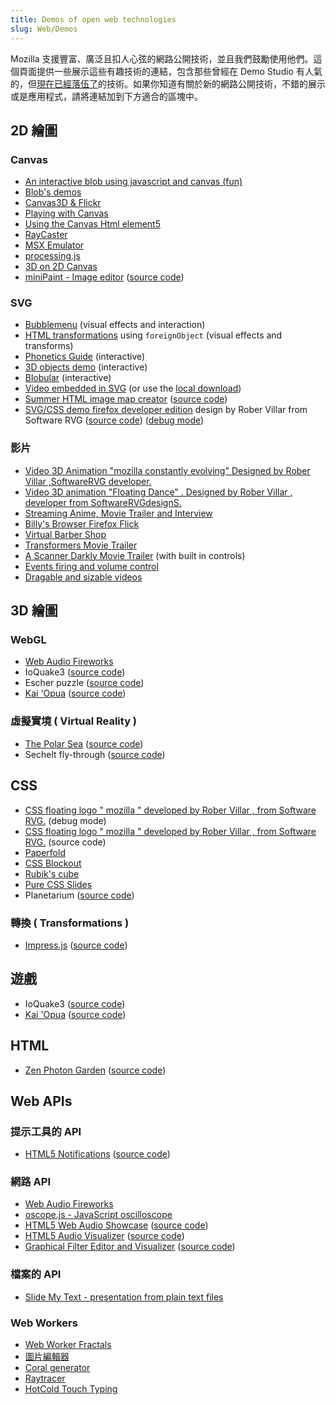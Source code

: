 ```yaml
---
title: Demos of open web technologies
slug: Web/Demos
---
```


Mozilla 支援豐富、廣泛且扣人心弦的網路公開技術，並且我們鼓勵使用他們。這個頁面提供一些展示這些有趣技術的連結，包含那些曾經在 Demo Studio 有人氣的，但[現在已經落伍了](https://blog.mozilla.org/community/2015/12/18/saying-goodbye-to-demo-studio/)的技術。如果你知道有關於新的網路公開技術，不錯的展示或是應用程式，請將連結加到下方適合的區塊中。

## 2D 繪圖

### Canvas

- [An interactive blob using javascript and canvas (fun)](http://www.blobsallad.se/)
- [Blob's demos](http://blobsallad.se/article/)
- [Canvas3D & Flickr](http://www.xs4all.nl/~peterned/3d/)
- [Playing with Canvas](http://arapehlivanian.com/wp-content/uploads/2007/02/canvas.html)
- [Using the Canvas Html element5](http://langexplr.blogspot.com/2008/11/using-canvas-html-element.html)
- [RayCaster](https://mdn.github.io/canvas-raycaster/index.html)
- [MSX Emulator](http://jsmsxdemo.googlepages.com/jsmsx.html)
- [processing.js](https://processingjs.org/exhibition/)
- [3D on 2D Canvas](http://gyu.que.jp/jscloth/)
- [miniPaint - Image editor](http://viliusle.github.io/miniPaint/) ([source code](https://github.com/viliusle/miniPaint))

### SVG

- [Bubblemenu](http://starkravingfinkle.org/projects/demo/svg-bubblemenu-in-html.xml) (visual effects and interaction)
- [HTML transformations](http://starkravingfinkle.org/blog/2007/07/firefox-3-svg-foreignobject/) using `foreignObject` (visual effects and transforms)
- [Phonetics Guide](http://svg-whiz.com/svg/linguistics/theCreepyMouth.svg) (interactive)
- [3D objects demo](http://www.lutanho.net/svgvml3d/platonic.html) (interactive)
- [Blobular](https://www.themaninblue.com/experiment/Blobular/) (interactive)
- [Video embedded in SVG](http://www.double.co.nz/video_test/video.svg) (or use the [local download](http://www.double.co.nz/video_test/video_svg.tar.bz2))
- [Summer HTML image map creator](http://summerstyle.github.io/summer/) ([source code](https://github.com/summerstyle/summer))
- [SVG/CSS demo firefox developer edition](http://s.codepen.io/SoftwareRVG/debug/JRJZVW) design by Rober Villar from Software RVG ([source code](https://github.com/SoftwareRVG/mde_design/blob/master/css_svg_dev)) ([debug mode](http://s.codepen.io/SoftwareRVG/debug/JRJZVW))

### 影片

- [Video 3D Animation "mozilla constantly evolving" Designed by Rober Villar ,SoftwareRVG developer.](https://vimeo.com/172328210)
- [Video 3D animation "Floating Dance" . Designed by Rober Villar , developer from SoftwareRVGdesignS.](https://vimeo.com/173851395)
- [Streaming Anime, Movie Trailer and Interview](http://www.double.co.nz/video_test/test1.html)
- [Billy's Browser Firefox Flick](http://www.double.co.nz/video_test/test2.html)
- [Virtual Barber Shop](http://www.double.co.nz/video_test/test3.html)
- [Transformers Movie Trailer](http://www.double.co.nz/video_test/test4.html)
- [A Scanner Darkly Movie Trailer](http://www.double.co.nz/video_test/test5.html) (with built in controls)
- [Events firing and volume control](http://www.double.co.nz/video_test/events.html)
- [Dragable and sizable videos](http://www.double.co.nz/video_test/video.svg)

## 3D 繪圖

### WebGL

- [Web Audio Fireworks](http://ondras.github.io/fireworks-webgl/)
- IoQuake3 ([source code](https://github.com/klaussilveira/ioquake3.js))
- Escher puzzle ([source code](https://github.com/micahbolen/demoscene))
- [Kai 'Opua](http://collinhover.github.io/kaiopua/) ([source code](https://github.com/collinhover/kaiopua))

### 虛擬實境 ( Virtual Reality )

- [The Polar Sea](http://mozvr.com/demos/polarsea/) ([source code](https://github.com/MozVR/polarsea))
- Sechelt fly-through ([source code](https://github.com/mozvr/sechelt))

## CSS

- [CSS floating logo " mozilla " developed by Rober Villar , from Software RVG.](https://codepen.io/SoftwareRVG/full/OXkOWj) (debug mode)
- [CSS floating logo " mozilla " developed by Rober Villar , from Software RVG.](https://codepen.io/SoftwareRVG/pen/OXkOWj/) (source code)
- [Paperfold](https://felixniklas.com/paperfold/)
- [CSS Blockout](http://ondras.github.io/blockout/)
- [Rubik's cube](https://ondras.zarovi.cz/demos/rubik/)
- [Pure CSS Slides](https://ondras.zarovi.cz/demos/nojs/)
- Planetarium ([source code](https://github.com/littleworkshop/planetarium))

### 轉換 ( Transformations )

- [Impress.js](http://impress.github.io/impress.js) ([source code](https://github.com/impress/impress.js))

## 遊戲

- IoQuake3 ([source code](https://github.com/klaussilveira/ioquake3.js))
- [Kai 'Opua](http://collinhover.github.io/kaiopua/) ([source code](https://github.com/collinhover/kaiopua))

## HTML

- [Zen Photon Garden](https://zenphoton.com) ([source code](https://github.com/scanlime/zenphoton))

## Web APIs

### 提示工具的 API

- [HTML5 Notifications](http://elfoxero.github.io/html5notifications/) ([source code](https://github.com/elfoxero/html5notifications))

### 網路 API

- [Web Audio Fireworks](http://ondras.github.io/fireworks-webgl/)
- [oscope.js - JavaScript oscilloscope](http://ondras.github.io/oscope/)
- [HTML5 Web Audio Showcase](http://nipe-systems.de/webapps/html5-web-audio/) ([source code](https://github.com/NIPE-SYSTEMS/html5-web-audio-showcase))
- [HTML5 Audio Visualizer](http://wayou.github.io/HTML5_Audio_Visualizer/) ([source code](https://github.com/Wayou/HTML5_Audio_Visualizer))
- [Graphical Filter Editor and Visualizer](https://carlosrafaelgn.com.br/GraphicalFilterEditor/) ([source code](https://github.com/carlosrafaelgn/GraphicalFilterEditor))

### 檔案的 API

- [Slide My Text - presentation from plain text files](http://palerdot.github.io/slide-my-text/)

### Web Workers

- [Web Worker Fractals](http://ondras.github.io/fractal/)
- [圖片編輯器](http://ondras.github.io/photo/)
- [Coral generator](http://ondras.github.io/coral/)
- [Raytracer](https://nerget.com/rayjs-mt/rayjs.html)
- [HotCold Touch Typing](http://palerdot.github.io/hotcold/)

